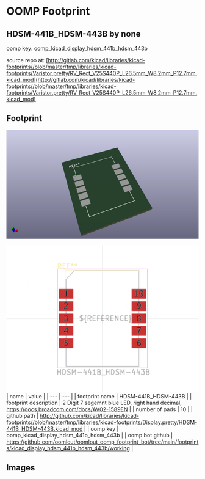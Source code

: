 # OOMP Footprint  
## HDSM-441B_HDSM-443B  by none  
  
oomp key: oomp_kicad_display_hdsm_441b_hdsm_443b  
  
source repo at: [http://gitlab.com/kicad/libraries/kicad-footprints//blob/master/tmp/libraries/kicad-footprints/Varistor.pretty/RV_Rect_V25S440P_L26.5mm_W8.2mm_P12.7mm.kicad_mod](http://gitlab.com/kicad/libraries/kicad-footprints//blob/master/tmp/libraries/kicad-footprints/Varistor.pretty/RV_Rect_V25S440P_L26.5mm_W8.2mm_P12.7mm.kicad_mod)  
## Footprint  
  
[![working_kicad_pcb_3d.png](working_kicad_pcb_3d_600.png)](working_kicad_pcb_3d.png)  
  
[![working.png](working_600.png)](working.png)  
| name | value | 
| --- | --- | 
| footprint name | HDSM-441B_HDSM-443B | 
| footprint description | 2 Digit 7 segemnt blue LED, right hand decimal, https://docs.broadcom.com/docs/AV02-1589EN | 
| number of pads | 10 | 
| github path | http://github.com/kicad/libraries/kicad-footprints//blob/master/tmp/libraries/kicad-footprints/Display.pretty/HDSM-441B_HDSM-443B.kicad_mod | 
| oomp key | oomp_kicad_display_hdsm_441b_hdsm_443b | 
| oomp bot github | https://github.com/oomlout/oomlout_oomp_footprint_bot/tree/main/footprints/kicad_display_hdsm_441b_hdsm_443b/working | 
## Images  
